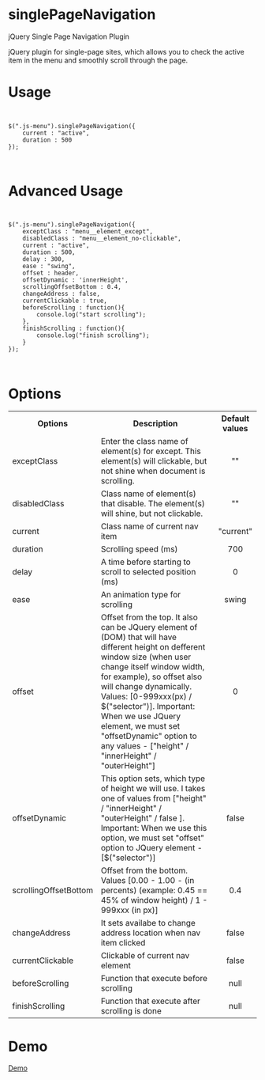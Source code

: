 # singlePageNavigation
jQuery Single Page Navigation Plugin

jQuery plugin for single-page sites, which allows you to check the active item in the menu and smoothly scroll through the page.

# Usage

<code>
<pre>
$(".js-menu").singlePageNavigation({
	current : "active",
	duration : 500
});
</pre>
</code>

# Advanced Usage

<code>
<pre>
$(".js-menu").singlePageNavigation({
	exceptClass : "menu__element_except",
	disabledClass : "menu__element_no-clickable",
	current : "active",
	duration : 500,
	delay : 300,
	ease : "swing",
	offset : header,
	offsetDynamic : 'innerHeight',
	scrollingOffsetBottom : 0.4, 
	changeAddress : false,
	currentClickable : true,
	beforeScrolling : function(){
		console.log("start scrolling");
	},
	finishScrolling : function(){
		console.log("finish scrolling");
	}
});
</pre>
</code>


# Options

<table>
	<tr>
		<th>Options</th>
		<th>Description</th>
		<th>Default values</th>
	</tr>
	<tr>
		<td>exceptClass</td>
		<td>Enter the class name of element(s) for except. This element(s) will clickable, but not shine when document is scrolling.</td>
		<td align="center">""</td>
	</tr>
	<tr>
		<td>disabledClass</td>
		<td>Class name of element(s) that disable. The element(s) will shine, but not clickable.</td>
		<td align="center">""</td>
	</tr>
	<tr>
		<td>current</td>
		<td>Class name of current nav item </td>
		<td align="center">"current"</td>
	</tr>
	<tr>
		<td>duration</td>
		<td>Scrolling speed (ms)</td>
		<td align="center">700</td>
	</tr>
	<tr>
		<td>delay</td>
		<td>A time before starting to scroll to selected position (ms)</td>
		<td align="center">0</td>
	</tr>
	<tr>
		<td>ease</td>
		<td>An animation type for scrolling</td>
		<td align="center">swing</td>
	</tr>
	<tr>
		<td>offset</td>
		<td>Offset from the top. It also can be JQuery element of (DOM) that will have different height on defferent window size (when user change itself window width, for example), so offset also will change dynamically. Values: [0-999xxx(px) / $("selector")]. Important: When we use JQuery element, we must set "offsetDynamic" option to any values - ["height" / "innerHeight" / "outerHeight"]</td>
		<td align="center">0</td>
	</tr>
	<tr>
		<td>offsetDynamic</td>
		<td>This option sets, which type of height we will use. I takes one of values from ["height" / "innerHeight" / "outerHeight" / false ]. Important: When we use this option, we must set "offset" option to JQuery element - [$("selector")]</td>
		<td align="center">false</td>
	</tr>
	<tr>
		<td>scrollingOffsetBottom</td>
		<td>Offset from the bottom. Values [0.00 - 1.00 - (in percents) (example: 0.45 == 45% of window height) / 1 - 999xxx (in px)]</td>
		<td align="center">0.4</td>
	</tr>
	<tr>
		<td>changeAddress</td>
		<td>It sets availabe to change address location when nav item clicked</td>
		<td align="center">false</td>
	</tr>
	<tr>
		<td>currentClickable</td>
		<td>Clickable of current nav element</td>
		<td align="center">false</td>
	</tr>
	<tr>
		<td>beforeScrolling</td>
		<td>Function that execute before scrolling</td>
		<td align="center">null</td>
	</tr>
	<tr>
		<td>finishScrolling</td>
		<td>Function that execute after scrolling is done</td>
		<td align="center">null</td>
	</tr>
</table>

# Demo

<a href="https://davinskiy.github.io/single-page-navigation/index.html" title="https://davinskiy.github.io/single-page-navigation/index.html" alt="https://davinskiy.github.io/single-page-navigation/index.html" target="_blank">Demo</a>